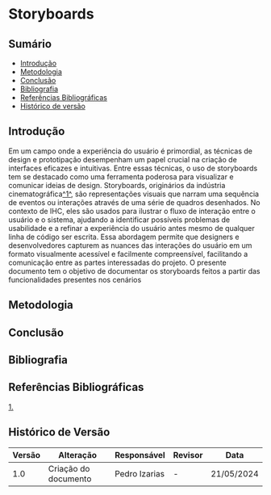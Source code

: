 # Storyboards
## Sumário
* [Introdução](#Introdução)
* [Metodologia](#Metodologia)
* [Conclusão](#Conclusão)
* [Bibliografia](#Bibliografia)
* [Referências Bibliográficas](#Referências-Bibliográficas)
* [Histórico de versão](#Histórico-de-versão)

## Introdução

Em um campo onde a experiência do usuário é primordial, as técnicas de design e prototipação desempenham um papel crucial na criação de interfaces eficazes e intuitivas. Entre essas técnicas, o uso de storyboards tem se destacado como uma ferramenta poderosa para visualizar e comunicar ideias de design. Storyboards, originários da indústria cinematográfica<a id="anchor_1" href="#REF1">^1^</a>, são representações visuais que narram uma sequência de eventos ou interações através de uma série de quadros desenhados. No contexto de IHC, eles são usados para ilustrar o fluxo de interação entre o usuário e o sistema, ajudando a identificar possíveis problemas de usabilidade e a refinar a experiência do usuário antes mesmo de qualquer linha de código ser escrita. Essa abordagem permite que designers e desenvolvedores capturem as nuances das interações do usuário em um formato visualmente acessível e facilmente compreensível, facilitando a comunicação entre as partes interessadas do projeto.
O presente documento tem o objetivo de documentar os storyboards feitos a partir das funcionalidades presentes nos cenários

## Metodologia


## Conclusão

## Bibliografia

## Referências Bibliográficas
<a id="REF1" href="#anchor_1">1.</a>
## Histórico de Versão

| Versão | Alteração                                | Responsável     | Revisor         | Data       |
| ------ | ---------------------------------------- | --------------- | --------------- | ---------- |
| 1.0    | Criação do documento                     | Pedro Izarias   | - | 21/05/2024 |

